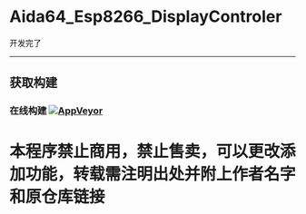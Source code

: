 # Aida64_Esp8266_DisplayControler
开发完了<hr>
## 获取构建
### 在线构建 [![AppVeyor](https://img.shields.io/appveyor/build/RERASER/aida64-esp8266-displaycontroller?style=flat&logo=appveyor)](https://ci.appveyor.com/project/RERASER/aida64-esp8266-displaycontroller/build/artifacts)

<h1>本程序禁止商用，禁止售卖，可以更改添加功能，转载需注明出处并附上作者名字和原仓库链接</h1>
